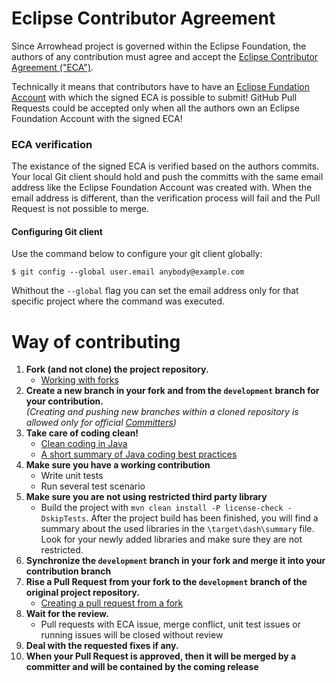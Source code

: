 # Eclipse Contributor Agreement

Since Arrowhead project is governed within the Eclipse Foundation, the authors of any contribution must agree and accept the [Eclipse Contributor Agreement ("ECA")](https://www.eclipse.org/legal/ECA.php).

Technically it means that contributors have to have an [Eclipse Fundation Account](https://accounts.eclipse.org/user/register?destination=user/edit) with which the signed ECA is possible to submit! GitHub Pull Requests could be accepted only when all the authors own an Eclipse Foundation Account with the signed ECA!

### ECA verification

The existance of the signed ECA is verified based on the authors commits. Your local Git client should hold and push the committs with the same email address like the Eclipse Foundation Account was created with. When the email address is different, than the verification process will fail and the Pull Request is not possible to merge. 

#### Configuring Git client

Use the command below to configure your git client globally:

`$ git config --global user.email anybody@example.com`

Whithout the `--global` flag you can set the email address only for that specific project where the command was executed.

# Way of contributing

1) **Fork (and not clone) the project repository.**
   - [Working with forks](https://docs.github.com/en/pull-requests/collaborating-with-pull-requests/working-with-forks)
2) **Create a new branch in your fork and from the `development` branch for your contribution.**  
   _(Creating and pushing new branches within a cloned repository is allowed only for official [Committers](https://projects.eclipse.org/projects/iot.arrowhead/who))_
3) **Take care of coding clean!**
   - [Clean coding in Java](https://www.baeldung.com/java-clean-code)
   - [A short summary of Java coding best practices](https://rhamedy.medium.com/a-short-summary-of-java-coding-best-practices-31283d0167d3)
4) **Make sure you have a working contribution**
   - Write unit tests
   - Run several test scenario
5) **Make sure you are not using restricted third party library**
   - Build the project with `mvn clean install -P license-check -DskipTests`. After the project build has been finished, you will find a summary about the used libraries in the `\target\dash\summary` file. Look for your newly added libraries and make sure they are not restricted. 
6) **Synchronize the `development` branch in your fork and merge it into your contribution branch** 
7) **Rise a Pull Request from your fork to the `development` branch of the original project repository.**
   - [Creating a pull request from a fork](https://docs.github.com/en/pull-requests/collaborating-with-pull-requests/proposing-changes-to-your-work-with-pull-requests/creating-a-pull-request-from-a-fork)
8) **Wait for the review.**
   - Pull requests with ECA issue, merge conflict, unit test issues or running issues will be closed without review
9) **Deal with the requested fixes if any.**
10) **When your Pull Request is approved, then it will be merged by a committer and will be contained by the coming release**